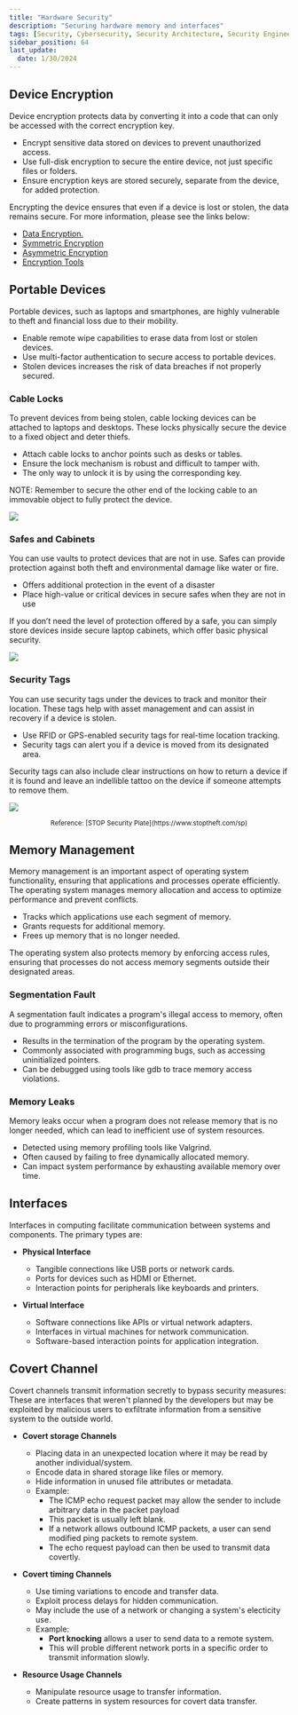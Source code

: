 ```yaml
---
title: "Hardware Security"
description: "Securing hardware memory and interfaces"
tags: [Security, Cybersecurity, Security Architecture, Security Engineering]
sidebar_position: 64
last_update:
  date: 1/30/2024
---
```



## Device Encryption

Device encryption protects data by converting it into a code that can only be accessed with the correct encryption key. 

- Encrypt sensitive data stored on devices to prevent unauthorized access.
- Use full-disk encryption to secure the entire device, not just specific files or folders.
- Ensure encryption keys are stored securely, separate from the device, for added protection.

Encrypting the device ensures that even if a device is lost or stolen, the data remains secure. For more information, please see the links below:

- [Data Encryption.](/docs/007-Cybersecurity/002-Asset-Security/006-Data-Encryption.md)
- [Symmetric Encryption](/docs/007-Cybersecurity/004-Cryptography/009-Symmetric-Encryption.md)
- [Asymmetric Encryption](/docs/007-Cybersecurity/004-Cryptography/010-Asymmetric-Encryption.md)
- [Encryption Tools](/docs/007-Cybersecurity/004-Cryptography/014-Encryption-Tools.md)



## Portable Devices

Portable devices, such as laptops and smartphones, are highly vulnerable to theft and financial loss due to their mobility. 

- Enable remote wipe capabilities to erase data from lost or stolen devices.
- Use multi-factor authentication to secure access to portable devices.
- Stolen devices increases the risk of data breaches if not properly secured.

### Cable Locks

To prevent devices from being stolen, cable locking devices can be attached to laptops and desktops. These locks physically secure the device to a fixed object and deter thiefs.

- Attach cable locks to anchor points such as desks or tables.
- Ensure the lock mechanism is robust and difficult to tamper with.
- The only way to unlock it is by using the corresponding key.
  
NOTE: Remember to secure the other end of the locking cable to an immovable object to fully protect the device.

<div class='img-center'>

![](/img/docs/networking-basics-portable-devices-using-cable-locks-secured-to-table.png)

</div>


### Safes and Cabinets

You can use vaults to protect devices that are not in use. Safes can provide protection against both theft and environmental damage like water or fire.

- Offers additional protection in the event of a disaster
- Place high-value or critical devices in secure safes when they are not in use

If you don’t need the level of protection offered by a safe, you can simply store devices inside secure laptop cabinets, which offer basic physical security.

<div class='img-center'>

![](/img/docs/networking-basics-portable-devices-using-safes-and-cabinetsss-2.png)

</div>


### Security Tags

You can use security tags under the devices to track and monitor their location. These tags help with asset management and can assist in recovery if a device is stolen.

- Use RFID or GPS-enabled security tags for real-time location tracking.
- Security tags can alert you if a device is moved from its designated area.

Security tags can also include clear instructions on how to return a device if it is found and leave an indellible tattoo on the device if someone attempts to remove them.

![](/img/docs/networking-basics-portable-devices-using-security-tagsss.png)

<center><small> Reference: [STOP Security Plate](https://www.stoptheft.com/sp) </small></center>



## Memory Management

Memory management is an important aspect of operating system functionality, ensuring that applications and processes operate efficiently. The operating system manages memory allocation and access to optimize performance and prevent conflicts.

- Tracks which applications use each segment of memory.
- Grants requests for additional memory.
- Frees up memory that is no longer needed.

The operating system also protects memory by enforcing access rules, ensuring that processes do not access memory segments outside their designated areas.

### Segmentation Fault

A segmentation fault indicates a program's illegal access to memory, often due to programming errors or misconfigurations.

- Results in the termination of the program by the operating system.
- Commonly associated with programming bugs, such as accessing uninitialized pointers.
- Can be debugged using tools like gdb to trace memory access violations.

### Memory Leaks

Memory leaks occur when a program does not release memory that is no longer needed, which can lead to inefficient use of system resources.

- Detected using memory profiling tools like Valgrind.
- Often caused by failing to free dynamically allocated memory.
- Can impact system performance by exhausting available memory over time.

## Interfaces

Interfaces in computing facilitate communication between systems and components. The primary types are:

- **Physical Interface**

  - Tangible connections like USB ports or network cards.
  - Ports for devices such as HDMI or Ethernet.
  - Interaction points for peripherals like keyboards and printers.

- **Virtual Interface**

  - Software connections like APIs or virtual network adapters.
  - Interfaces in virtual machines for network communication.
  - Software-based interaction points for application integration.

## Covert Channel

Covert channels transmit information secretly to bypass security measures: These are interfaces that weren't planned by the developers but may be exploited by malicious users to exfiltrate information from a sensitive system to the outside world.

- **Covert storage Channels**

  - Placing data in an unexpected location where it may be read by another individual/system.
  - Encode data in shared storage like files or memory.
  - Hide information in unused file attributes or metadata.
  - Example: 
    - The ICMP echo request packet may allow the sender to include arbitrary data in the packet payload
    - This packet is usually left blank.
    - If a network allows outbound ICMP packets, a user can send modified ping packets to remote system.
    - The echo request payload can then be used to transmit data covertly.

- **Covert timing Channels**

  - Use timing variations to encode and transfer data.
  - Exploit process delays for hidden communication.
  - May include the use of a network or changing a system's electicity use.
  - Example:
    - **Port knocking** allows a user to send data to a remote system.
    - This will proble different network ports in a specific order to transmit information slowly.

- **Resource Usage Channels**

  - Manipulate resource usage to transfer information.
  - Create patterns in system resources for covert data transfer.